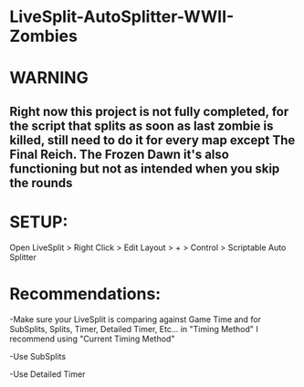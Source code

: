 # LiveSplit-AutoSplitter-WWII-Zombies

# WARNING
## Right now this project is not fully completed, for the script that splits as soon as last zombie is killed, still need to do it for every map except The Final Reich. The Frozen Dawn it's also functioning but not as intended when you skip the rounds

# SETUP:
Open LiveSplit > Right Click > Edit Layout > + > Control > Scriptable Auto Splitter

# Recommendations:
-Make sure your LiveSplit is comparing against Game Time and for SubSplits, Splits, Timer, Detailed Timer, Etc... in "Timing Method" I recommend using "Current Timing Method"

-Use SubSplits

-Use Detailed Timer
